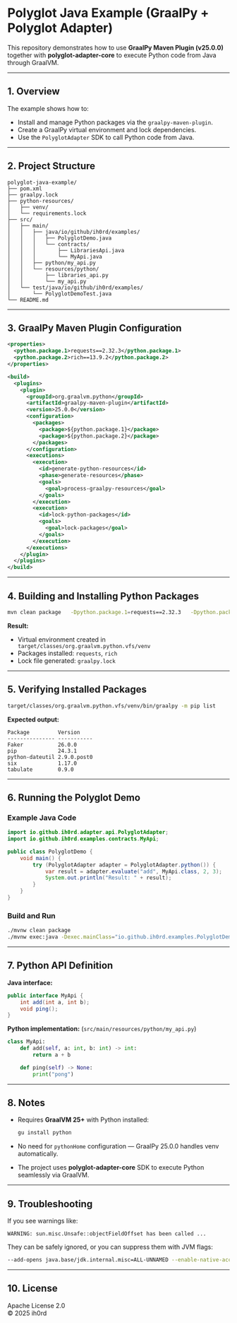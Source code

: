 
# Polyglot Java Example (GraalPy + Polyglot Adapter)

This repository demonstrates how to use **GraalPy Maven Plugin (v25.0.0)** together with **polyglot-adapter-core** to execute Python code from Java through GraalVM.

---

## 1. Overview

The example shows how to:
- Install and manage Python packages via the `graalpy-maven-plugin`.
- Create a GraalPy virtual environment and lock dependencies.
- Use the `PolyglotAdapter` SDK to call Python code from Java.

---

## 2. Project Structure

```
polyglot-java-example/
├── pom.xml
├── graalpy.lock
├── python-resources/
│   ├── venv/
│   └── requirements.lock
├── src/
│   ├── main/
│   │   ├── java/io/github/ih0rd/examples/
│   │   │   ├── PolyglotDemo.java
│   │   │   └── contracts/
│   │   │       ├── LibrariesApi.java
│   │   │       └── MyApi.java
│   │   ├── python/my_api.py
│   │   └── resources/python/
│   │       ├── libraries_api.py
│   │       └── my_api.py
│   └── test/java/io/github/ih0rd/examples/
│       └── PolyglotDemoTest.java
└── README.md
```

---

## 3. GraalPy Maven Plugin Configuration

```xml
<properties>
  <python.package.1>requests==2.32.3</python.package.1>
  <python.package.2>rich==13.9.2</python.package.2>
</properties>

<build>
  <plugins>
    <plugin>
      <groupId>org.graalvm.python</groupId>
      <artifactId>graalpy-maven-plugin</artifactId>
      <version>25.0.0</version>
      <configuration>
        <packages>
          <package>${python.package.1}</package>
          <package>${python.package.2}</package>
        </packages>
      </configuration>
      <executions>
        <execution>
          <id>generate-python-resources</id>
          <phase>generate-resources</phase>
          <goals>
            <goal>process-graalpy-resources</goal>
          </goals>
        </execution>
        <execution>
          <id>lock-python-packages</id>
          <goals>
            <goal>lock-packages</goal>
          </goals>
        </execution>
      </executions>
    </plugin>
  </plugins>
</build>
```

---

## 4. Building and Installing Python Packages

```bash
mvn clean package   -Dpython.package.1=requests==2.32.3   -Dpython.package.2=rich==13.9.2
```

**Result:**
- Virtual environment created in ` target/classes/org.graalvm.python.vfs/venv`  
- Packages installed: `requests`, `rich`  
- Lock file generated: `graalpy.lock`

---

## 5. Verifying Installed Packages

```bash
target/classes/org.graalvm.python.vfs/venv/bin/graalpy -m pip list
```
**Expected output:**
```
Package         Version
--------------- -----------
Faker           26.0.0
pip             24.3.1
python-dateutil 2.9.0.post0
six             1.17.0
tabulate        0.9.0
```

---

## 6. Running the Polyglot Demo

### Example Java Code
```java
import io.github.ih0rd.adapter.api.PolyglotAdapter;
import io.github.ih0rd.examples.contracts.MyApi;

public class PolyglotDemo {
    void main() {
        try (PolyglotAdapter adapter = PolyglotAdapter.python()) {
            var result = adapter.evaluate("add", MyApi.class, 2, 3);
            System.out.println("Result: " + result);
        }
    }
}
```

### Build and Run
```bash
./mvnw clean package
./mvnw exec:java -Dexec.mainClass="io.github.ih0rd.examples.PolyglotDemo"
```

---

## 7. Python API Definition

**Java interface:**
```java
public interface MyApi {
    int add(int a, int b);
    void ping();
}
```

**Python implementation:** (`src/main/resources/python/my_api.py`)
```python
class MyApi:
    def add(self, a: int, b: int) -> int:
        return a + b

    def ping(self) -> None:
        print("pong")
```

---

## 8. Notes

- Requires **GraalVM 25+** with Python installed:  
  ```bash
  gu install python
  ```

- No need for `pythonHome` configuration — GraalPy 25.0.0 handles venv automatically.  
- The project uses **polyglot-adapter-core** SDK to execute Python seamlessly via GraalVM.

---

## 9. Troubleshooting

If you see warnings like:
```
WARNING: sun.misc.Unsafe::objectFieldOffset has been called ...
```
They can be safely ignored, or you can suppress them with JVM flags:
```bash
--add-opens java.base/jdk.internal.misc=ALL-UNNAMED --enable-native-access=ALL-UNNAMED
```

---

## 10. License

Apache License 2.0  
© 2025 ih0rd
